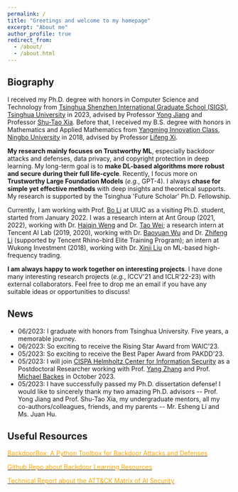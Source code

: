 ```yaml
---
permalink: /
title: "Greetings and welcome to my homepage"
excerpt: "About me"
author_profile: true
redirect_from: 
  - /about/
  - /about.html
---
```


## Biography
I received my Ph.D. degree with honors in Computer Science and Technology from [Tsinghua Shenzhen International Graduate School (SIGS)](https://www.sigs.tsinghua.edu.cn/en/), [Tsinghua University](https://www.tsinghua.edu.cn/en/) in 2023, advised by Professor [Yong Jiang](https://www.sigs.tsinghua.edu.cn/jy/main.htm) and Professor [Shu-Tao Xia](https://www.sigs.tsinghua.edu.cn/xst/main.htm). Before that, I received my B.S. degree with honors in Mathematics and Applied Mathematics from [Yangming Innovation Class](http://ymxy.nbu.edu.cn/ymcxb1.htm), [Ningbo University](https://www.nbu.edu.cn/en/) in 2018, advised by Professor [Lifeng Xi](http://math.nbu.edu.cn/info/1046/1098.htm).


**My research mainly focuses on Trustworthy ML**, especially backdoor attacks and defenses, data privacy, and copyright protection in deep learning. My long-term goal is to **make DL-based algorithms more robust and secure during their full life-cycle**. Recently, I focus more on **Trustworthy Large Foundation Models** (*e.g.*, GPT-4). I always **chase for simple yet effective methods** with deep insights and theoretical supports. My research is supported by the Tsinghua 'Future Scholar' Ph.D. Fellowship.


Currently, I am working with Prof. [Bo Li](https://aisecure.github.io/) at UIUC as a visiting Ph.D. student, started from January 2022. I was a research intern at Ant Group (2021, 2022), working with Dr. [Haiqin Weng](https://www.semanticscholar.org/author/Haiqin-Weng/33167731) and Dr. [Tao Wei](https://scholar.google.com/citations?user=Ao3wEckAAAAJ&hl=zh-CN&oi=ao); a research intern at Tencent AI Lab (2019, 2020), working with Dr. [Baoyuan Wu](https://sites.google.com/site/baoyuanwu2015/) and Dr. [Zhifeng Li](https://scholar.google.com/citations?user=VTrRNN4AAAAJ&hl=zh-CN&oi=ao) (supported by Tencent Rhino-bird Elite Training Program); an intern at Wukong Investment (2018), working with Dr. [Xinji Liu](https://www.wukongtz.com/pages_8/) on ML-based high-frequency trading.  


**I am always happy to work together on interesting projects**. I have done many interesting research projects (*e.g.*, ICCV'21 and ICLR'22-23) with external collaborators. Feel free to drop me an email if you have any suitable ideas or opportunities to discuss!



## News
* 06/2023: I graduate with honors from Tsinghua University. Five years, a memorable journey. 
* 06/2023: So exciting to receive the Rising Star Award from WAIC'23.
* 05/2023: So exciting to receive the Best Paper Award from PAKDD'23.
* 05/2023: I will join [CISPA Helmholtz Center for Information Security](https://cispa.de/) as a Postdoctoral Researcher working with Prof. [Yang Zhang](https://yangzhangalmo.github.io/) and Prof. [Michael Backes](https://scholar.google.de/citations?user=ZVS3KOEAAAAJ&hl=zh-CN) in October 2023.
* 05/2023: I have successfully passed my Ph.D. dissertation defense! I would like to sincerely thank my two amazing Ph.D. advisors -- Prof. Yong Jiang and Prof. Shu-Tao Xia, my undergraduate mentors, all my co-authors/colleagues, friends, and my parents -- Mr. Esheng Li and Ms. Juan Hu.




## Useful Resources
[<font color='orange'>BackdoorBox: A Python Toolbox for Backdoor Attacks and Defenses</font>](https://github.com/THUYimingLi/BackdoorBox)


[<font color='orange'>Github Repo about Backdoor Learning Resources</font>](https://github.com/THUYimingLi/backdoor-learning-resources)


[<font color='orange'>Technical Report about the ATT&CK Matrix of AI Security</font>](https://aisecmatrix.org/en)







